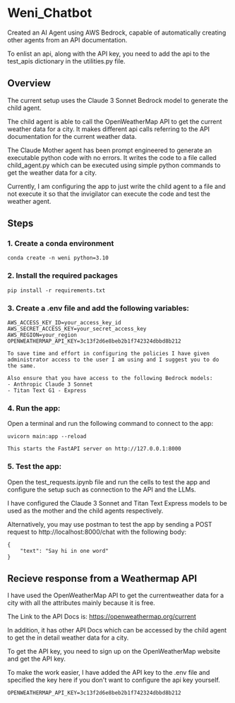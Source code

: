 # Weni_Chatbot
Created an AI Agent using AWS Bedrock, capable of automatically creating other agents from an API documentation.

To enlist an api, along with the API key, you need to add the api to the test_apis dictionary in the utilities.py file.
## Overview
The current setup uses the Claude 3 Sonnet Bedrock model to generate the child agent.

The child agent is able to call the OpenWeatherMap API to get the current weather data for a city.
It makes different api calls referring to the API documentation for the current weather data.

The Claude Mother agent has been prompt engineered to generate an executable python code with no errors.
It writes the code to a file called child_agent.py which can be executed using simple python commands to get the weather data for a city.

Currently, I am configuring the app to just write the child agent to a file and not execute it so that the invigilator can 
execute the code and test the weather agent.

## Steps
### 1. Create a conda environment
```
conda create -n weni python=3.10
```

### 2. Install the required packages
```
pip install -r requirements.txt
```

### 3. Create a .env file and add the following variables:
```
AWS_ACCESS_KEY_ID=your_access_key_id
AWS_SECRET_ACCESS_KEY=your_secret_access_key
AWS_REGION=your_region
OPENWEATHERMAP_API_KEY=3c13f2d6e8beb2b1f742324dbbd8b212
```
    To save time and effort in configuring the policies I have given administrator access to the user I am using and I suggest you to do the same.

    Also ensure that you have access to the following Bedrock models:
    - Anthropic Claude 3 Sonnet
    - Titan Text G1 - Express

### 4. Run the app:

Open a terminal and run the following command to connect to the app:
```
uvicorn main:app --reload
```
    This starts the FastAPI server on http://127.0.0.1:8000

### 5. Test the app:

Open the test_requests.ipynb file and run the cells to test the app and configure the setup such as connection to the API and the LLMs.

I have configured the Claude 3 Sonnet and Titan Text Express models to be used as the mother and the child agents respectively.

Alternatively, you may use postman to test the app by sending a POST request to http://localhost:8000/chat with the following body:
```
{
    "text": "Say hi in one word"
}
```

## Recieve response from a Weathermap API

I have used the OpenWeatherMap API to get the currentweather data for a city with all the attributes mainly because it is free.

The Link to the API Docs is: https://openweathermap.org/current

In addition, it has other API Docs which can be accessed by the child agent to get the in detail weather data for a city.

To get the API key, you need to sign up on the OpenWeatherMap website and get the API key.

To make the work easier, I have added the API key to the .env file and specified the key here if you don't want to configure the api key yourself.
```
OPENWEATHERMAP_API_KEY=3c13f2d6e8beb2b1f742324dbbd8b212
```



